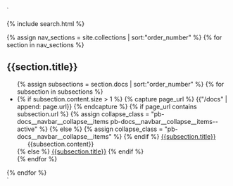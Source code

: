 `<div markdown="1" class="pb-docs__navbar">
  {% include search.html %}

  {% assign nav_sections = site.collections | sort:"order_number" %}
  {% for section in nav_sections %}
  <h2>{{section.title}}</h2>
  <ul>
    {% assign subsections = section.docs | sort:"order_number" %}
    {% for subsection in subsections %}
      <li class="pb-collapse" id="{{subsection.title}}-collapse">
        {% if subsection.content.size > 1 %}
          {% capture page_url %}
            {{"/docs" | append: page.url}}
          {% endcapture %}
          {% if page_url contains subsection.url %}
            {% assign collapse_class = "pb-docs__navbar__collapse__items pb-docs__navbar__collapse__items--active" %}
          {% else %}
            {% assign collapse_class = "pb-docs__navbar__collapse__items" %}
          {% endif %}
          <a class="pb-docs__navbar__item pb-docs__navbar__collapse__toggle" href="{{subsection.url}}">{{subsection.title}}</a>
          <ul markdown="1" class="{{collapse_class}}">
            {{subsection.content}}
          </ul>
        {% else %}
          <a class="pb-docs__navbar__item" href="{{subsection.url}}">{{subsection.title}}</a>
        {% endif %}
      </li>
    {% endfor %}
  </ul>
  {% endfor %}
</div>`

